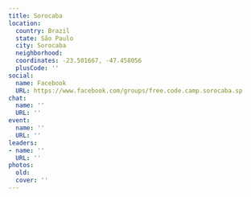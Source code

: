 ```yaml
---
title: Sorocaba
location:
  country: Brazil
  state: São Paulo
  city: Sorocaba
  neighborhood: 
  coordinates: -23.501667, -47.458056
  plusCode: ''
social:
  name: Facebook
  URL: https://www.facebook.com/groups/free.code.camp.sorocaba.sp
chat:
  name: ''
  URL: ''
event:
  name: ''
  URL: ''
leaders:
- name: ''
  URL: ''
photos:
  old: 
  cover: ''
---
```

